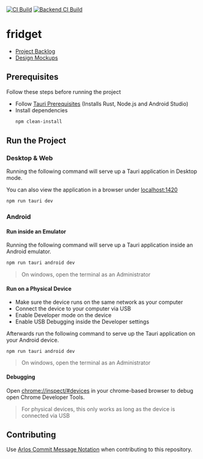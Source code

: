 [![CI Build](https://github.com/RomanL1/fridget/actions/workflows/ci-tauri.yml/badge.svg)](https://github.com/RomanL1/fridget/actions/workflows/ci-tauri.yml) 
[![Backend CI Build](https://github.com/RomanL1/fridget/actions/workflows/backend.yml/badge.svg)](https://github.com/RomanL1/fridget/actions/workflows/backend.yml)

# fridget
- [Project Backlog](https://github.com/users/RomanL1/projects/2/views/1)
- [Design Mockups](https://www.figma.com/design/PTd7Ux0Pg6AlYBZMUGL41i/Fridget-UI?node-id=3437-870&p=f&t=SlxmbiDBc71RR49D-0)

## Prerequisites

Follow these steps before running the project

- Follow [Tauri Prerequisites](https://v2.tauri.app/start/prerequisites/) (Installs Rust, Node.js and Android Studio)
- Install dependencies
  ```bash
  npm clean-install
  ```

## Run the Project

### Desktop & Web

Running the following command will serve up a Tauri application in Desktop mode.

You can also view the application in a browser under [localhost:1420](http://localhost:1420)

```bash
npm run tauri dev
```

### Android

#### Run inside an Emulator
Running the following command will serve up a Tauri application inside an Android emulator.

```bash
npm run tauri android dev
```

> On windows, open the terminal as an Administrator

#### Run on a Physical Device
- Make sure the device runs on the same network as your computer
- Connect the device to your computer via USB
- Enable Developer mode on the device
- Enable USB Debugging inside the Developer settings

Afterwards run the following command to serve up the Tauri application on your Android device.
```shell
npm run tauri android dev
```
> On windows, open the terminal as an Administrator


#### Debugging
Open [chrome://inspect/#devices](chrome://inspect/#devices) in your chrome-based browser to debug open Chrome Developer Tools.

> For physical devices, this only works as long as the device is connected via USB

## Contributing
Use [Arlos Commit Message Notation](https://github.com/RefactoringCombos/ArlosCommitNotation) when contributing to this repository.

